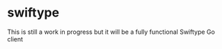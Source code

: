 swiftype
========

This is still a work in progress but it will be a fully functional Swiftype Go client